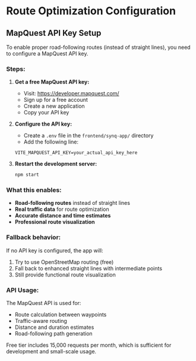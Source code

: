 # Route Optimization Configuration

## MapQuest API Key Setup

To enable proper road-following routes (instead of straight lines), you need to configure a MapQuest API key.

### Steps:

1. **Get a free MapQuest API key:**
   - Visit: https://developer.mapquest.com/
   - Sign up for a free account
   - Create a new application
   - Copy your API key

2. **Configure the API key:**
   - Create a `.env` file in the `frontend/synq-app/` directory
   - Add the following line:
   ```
   VITE_MAPQUEST_API_KEY=your_actual_api_key_here
   ```

3. **Restart the development server:**
   ```bash
   npm start
   ```

### What this enables:

- **Road-following routes** instead of straight lines
- **Real traffic data** for route optimization
- **Accurate distance and time estimates**
- **Professional route visualization**

### Fallback behavior:

If no API key is configured, the app will:
1. Try to use OpenStreetMap routing (free)
2. Fall back to enhanced straight lines with intermediate points
3. Still provide functional route visualization

### API Usage:

The MapQuest API is used for:
- Route calculation between waypoints
- Traffic-aware routing
- Distance and duration estimates
- Road-following path generation

Free tier includes 15,000 requests per month, which is sufficient for development and small-scale usage. 